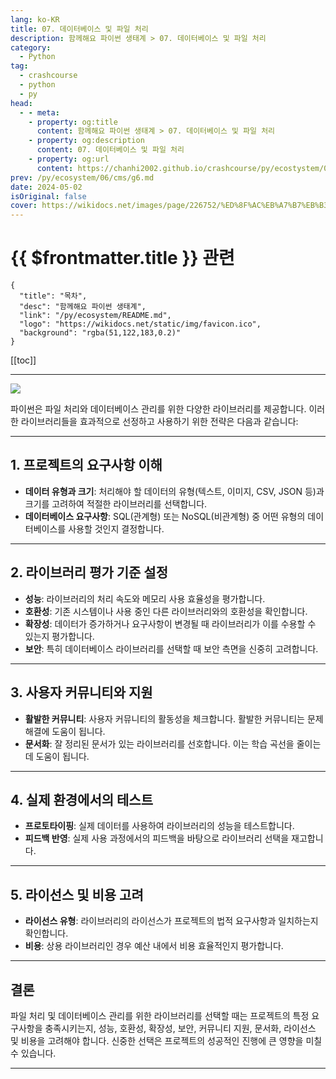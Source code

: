 ```yaml
---
lang: ko-KR
title: 07. 데이터베이스 및 파일 처리
description: 함께해요 파이썬 생태계 > 07. 데이터베이스 및 파일 처리
category:
  - Python
tag: 
  - crashcourse
  - python
  - py
head:
  - - meta:
    - property: og:title
      content: 함께해요 파이썬 생태계 > 07. 데이터베이스 및 파일 처리
    - property: og:description
      content: 07. 데이터베이스 및 파일 처리
    - property: og:url
      content: https://chanhi2002.github.io/crashcourse/py/ecostystem/07.html
prev: /py/ecosystem/06/cms/g6.md
date: 2024-05-02
isOriginal: false
cover: https://wikidocs.net/images/page/226752/%ED%8F%AC%EB%A7%B7%EB%B3%80%ED%99%98DALLE_2024-01-07_02.13.32_-_A_clear_and_vivid_16_9_image_on_a_white_back_i8c8zwk.jpg
---
```


# {{ $frontmatter.title }} 관련

```component VPCard
{
  "title": "목차",
  "desc": "함께해요 파이썬 생태계",
  "link": "/py/ecosystem/README.md",
  "logo": "https://wikidocs.net/static/img/favicon.ico",
  "background": "rgba(51,122,183,0.2)"
}
```

[[toc]]

---

<SiteInfo
  name="07. 데이터베이스 및 파일 처리 | WikiDocs"
  desc="함께해요 파이썬 생태계"
  url="https://wikidocs.net/226752"
  logo="https://wikidocs.net/static/img/favicon.ico"
  preview="https://wikidocs.net/images/page/226752/%ED%8F%AC%EB%A7%B7%EB%B3%80%ED%99%98DALLE_2024-01-07_02.13.32_-_A_clear_and_vivid_16_9_image_on_a_white_back_i8c8zwk.jpg"/>

![](https://wikidocs.net/images/page/226752/%ED%8F%AC%EB%A7%B7%EB%B3%80%ED%99%98DALLE_2024-01-07_02.13.32_-_A_clear_and_vivid_16_9_image_on_a_white_back_i8c8zwk.jpg)

파이썬은 파일 처리와 데이터베이스 관리를 위한 다양한 라이브러리를 제공합니다. 이러한 라이브러리들을 효과적으로 선정하고 사용하기 위한 전략은 다음과 같습니다:

---

## 1. 프로젝트의 요구사항 이해

- **데이터 유형과 크기**: 처리해야 할 데이터의 유형(텍스트, 이미지, CSV, JSON 등)과 크기를 고려하여 적절한 라이브러리를 선택합니다.
- **데이터베이스 요구사항**: SQL(관계형) 또는 NoSQL(비관계형) 중 어떤 유형의 데이터베이스를 사용할 것인지 결정합니다.

---

## 2. 라이브러리 평가 기준 설정

- **성능**: 라이브러리의 처리 속도와 메모리 사용 효율성을 평가합니다.
- **호환성**: 기존 시스템이나 사용 중인 다른 라이브러리와의 호환성을 확인합니다.
- **확장성**: 데이터가 증가하거나 요구사항이 변경될 때 라이브러리가 이를 수용할 수 있는지 평가합니다.
- **보안**: 특히 데이터베이스 라이브러리를 선택할 때 보안 측면을 신중히 고려합니다.

---

## 3. 사용자 커뮤니티와 지원

- **활발한 커뮤니티**: 사용자 커뮤니티의 활동성을 체크합니다. 활발한 커뮤니티는 문제 해결에 도움이 됩니다.
- **문서화**: 잘 정리된 문서가 있는 라이브러리를 선호합니다. 이는 학습 곡선을 줄이는 데 도움이 됩니다.

---

## 4. 실제 환경에서의 테스트

- **프로토타이핑**: 실제 데이터를 사용하여 라이브러리의 성능을 테스트합니다.
- **피드백 반영**: 실제 사용 과정에서의 피드백을 바탕으로 라이브러리 선택을 재고합니다.

---

## 5. 라이선스 및 비용 고려

- **라이선스 유형**: 라이브러리의 라이선스가 프로젝트의 법적 요구사항과 일치하는지 확인합니다.
- **비용**: 상용 라이브러리인 경우 예산 내에서 비용 효율적인지 평가합니다.

---

## 결론

파일 처리 및 데이터베이스 관리를 위한 라이브러리를 선택할 때는 프로젝트의 특정 요구사항을 충족시키는지, 성능, 호환성, 확장성, 보안, 커뮤니티 지원, 문서화, 라이선스 및 비용을 고려해야 합니다. 신중한 선택은 프로젝트의 성공적인 진행에 큰 영향을 미칠 수 있습니다.

---

<TagLinks />